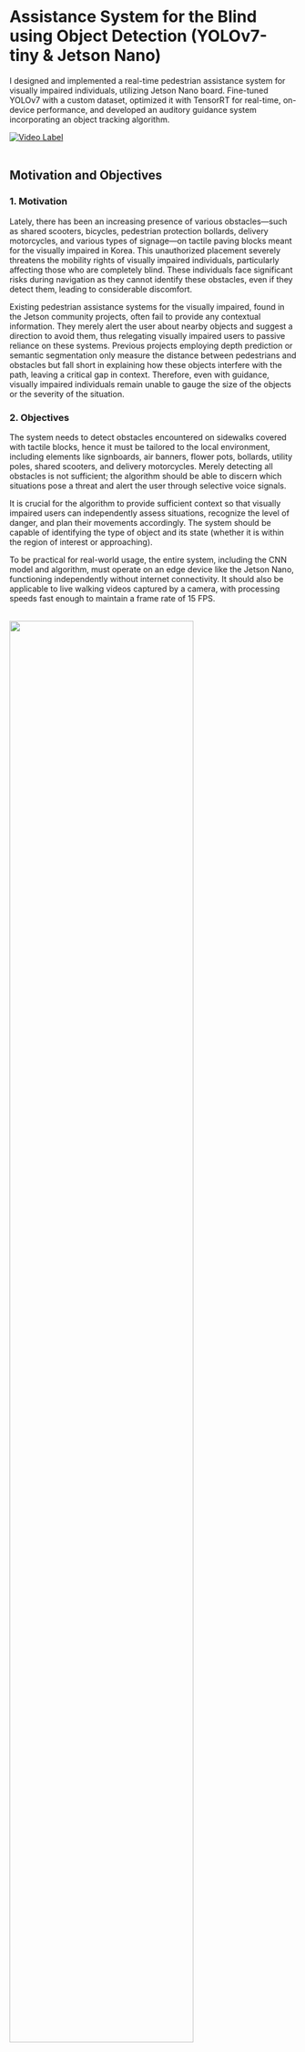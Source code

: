 # Assistance System for the Blind using Object Detection (YOLOv7-tiny & Jetson Nano)
I designed and implemented a real-time pedestrian assistance system for visually impaired individuals,  utilizing Jetson Nano board. Fine-tuned YOLOv7 with a custom dataset, optimized it with TensorRT for real-time, on-device performance, and developed an auditory guidance system incorporating an object tracking algorithm. 
<br/> 

[![Video Label](http://img.youtube.com/vi/tfpMqwRx1tE/0.jpg)](https://youtu.be/tfpMqwRx1tE)
<br/> <br/>
## Motivation and Objectives
### 1. Motivation
Lately, there has been an increasing presence of various obstacles—such as shared scooters, bicycles, pedestrian protection bollards, delivery motorcycles, and various types of signage—on tactile paving blocks meant for the visually impaired in Korea. This unauthorized placement severely threatens the mobility rights of visually impaired individuals, particularly affecting those who are completely blind. These individuals face significant risks during navigation as they cannot identify these obstacles, even if they detect them, leading to considerable discomfort.

Existing pedestrian assistance systems for the visually impaired, found in the Jetson community projects, often fail to provide any contextual information. They merely alert the user about nearby objects and suggest a direction to avoid them, thus relegating visually impaired users to passive reliance on these systems. Previous projects employing depth prediction or semantic segmentation only measure the distance between pedestrians and obstacles but fall short in explaining how these objects interfere with the path, leaving a critical gap in context. Therefore, even with guidance, visually impaired individuals remain unable to gauge the size of the objects or the severity of the situation.

### 2. Objectives
The system needs to detect obstacles encountered on sidewalks covered with tactile blocks, hence it must be tailored to the local environment, including elements like signboards, air banners, flower pots, bollards, utility poles, shared scooters, and delivery motorcycles. Merely detecting all obstacles is not sufficient; the algorithm should be able to discern which situations pose a threat and alert the user through selective voice signals.

It is crucial for the algorithm to provide sufficient context so that visually impaired users can independently assess situations, recognize the level of danger, and plan their movements accordingly. The system should be capable of identifying the type of object and its state (whether it is within the region of interest or approaching).

To be practical for real-world usage, the entire system, including the CNN model and algorithm, must operate on an edge device like the Jetson Nano, functioning independently without internet connectivity. It should also be applicable to live walking videos captured by a camera, with processing speeds fast enough to maintain a frame rate of 15 FPS.

<br/><img width="80%" src="https://github.com/JMHYU/Assistance-System-for-the-Blind-using-Object-Detection/assets/165994759/11ae830f-d86b-45d6-a0de-4c590a7ea47b"/>
<br/> <br/> <br/>

## Technical contributions
### 1. Baseline
a) Transfer Learning YOLOv7-tiny model to make a custom model
- DataSet: https://aihub.or.kr/aihubdata/data/view.do?currMenu=115&topMenu=100&aihubDataSe=realm&dataSetSn=189 <br/>
(This dataset is open to Korean nationals only) <br/>
> - Object classes (subcategory: 'movable objects'): Bicycle, Bus, Car, Carrier, Cat, Dog, Motorcycle, Movable Signage, Person, Scooter, Stroller, Truck, Wheelchair <br/>
> - Object classes (subcategory: 'fixed object objects'): Barricade, Bench, Bollard, Chair, Fire Hydrant, Kiosk, Parking Meter, Pole, Potted Plant, Power Controller, Stop, Table, Traffic Light, Traffic Light Controller, Traffic Sign, Tree Trunk <br/>

- Training: used the official YOLOv7 Github Repository (https://github.com/WongKinYiu/yolov7) <br/>
(Important: Instead of using cfg/training/yolov7-tiny.yaml, use cfg/deploy/yolov7-tiny.yaml while training)
I had to edit the number of class 'nc' from 80 to 29 (the dataset I am using has 29 classes) in yolov7-tiny.yaml
<br/>

b) Building TensorRT Engine on Jetson Nano <br/>
- I converted a YOLOv7-tiny custom model into a TRT engine using the procedure outlined on Github at JetsonYoloV7-TensorRT (https://github.com/mailrocketsystems/JetsonYoloV7-TensorRT).
<br/>

### 2. Assistance Algorithm (Check demo.py)
a) Tracking and Trajectory Algorithm <br/>
- Instead of using OpenCV trackers, I have decided to develop my own tracking algorithm for several reasons. First, OpenCV trackers only use bounding boxes to track objects, which means they lack information about the object's class. Secondly, OpenCV trackers cannot properly adjust the bounding box size as objects move closer to or further from the observer. Because of these limitations, I have created a simple tracking algorithm. It compares two consecutive frames, calculates the Intersection over Union (IoU) of the bounding boxes for the same classes, identifies the highest IoU and its corresponding bounding box, and if the highest IoU exceeds a certain threshold, it maintains the same tracking ID. <br/>


  if w > w_threshold or h > h_threshold:
      highest_iou = 0
      matched_id = None

      for obj_id in object_trajectories:
          if object_classes.get(obj_id) == obj['class']:
              iou = calculate_iou([x, y, w, h], object_trajectories[obj_id][-1][2])
                 if iou > highest_iou:
                 highest_iou = iou
                 matched_id = obj_id

      if matched_id is not None and highest_iou > 0.3:
          obj_id = matched_id
                else:
                    obj_id = len(object_trajectories)
                    object_trajectories[obj_id] = deque(maxlen=trajectory_length)

                obj['id'] = obj_id
                object_classes[obj_id] = obj['class']

                box1 = np.array([x, y, w, h], dtype=np.float32)
                object_trajectories[obj_id].append((get_center(box), w * h, box1))


<br/>b) Approaching Decision Alogorithm <br/>
<br/><img width="80%" src="https://github.com/JMHYU/Assistance-System-for-the-Blind-using-Object-Detection/assets/165994759/6b036c7b-1c25-48a9-9a95-e86001044ea7"/>
<br/>
<br/><img width="80%" src="https://github.com/JMHYU/Assistance-System-for-the-Blind-using-Object-Detection/assets/165994759/6e4b635c-8d6c-48f9-afd7-3fd7b60a34c6"/>
<br/>


def is_approaching(trajectory, observer_position):
    if len(trajectory) < 5:
        return False
    distances = [distance(pos_size[0], observer_position) for pos_size in trajectory]
    sizes = [pos_size[1] for pos_size in trajectory]
    distance_indices = np.arange(len(distances))
    slope_distances, _, _, _, _ = linregress(distance_indices, distances)
    size_indices = np.arange(len(sizes))
    slope_sizes, _, _, _, _ = linregress(size_indices, sizes)
    return slope_distances < 0 and slope_sizes > 0


<br/>c) Within RoI Decision Algorithm <br/>
<br/><img width="80%" src="https://github.com/JMHYU/Assistance-System-for-the-Blind-using-Object-Detection/assets/165994759/4277348f-5204-4624-9b66-9c281b6f3178"/>
<br/>
<br/><img width="80%" src="https://github.com/JMHYU/Assistance-System-for-the-Blind-using-Object-Detection/assets/165994759/271c3093-ec84-4b28-9b63-e6b387c5282d"/>
<br/>



### 3. Project Presentation
<br/>(It is in Korean though)<br/>
https://docs.google.com/presentation/d/1ycZrInbY8QWnPFpI34aBm5Wn_WDPIOKC/edit?usp=drive_link&ouid=107835171795359080960&rtpof=true&sd=true
